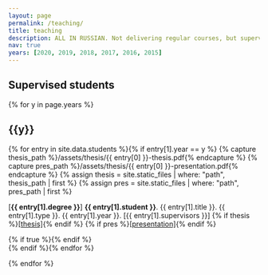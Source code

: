 ```yaml
---
layout: page
permalink: /teaching/
title: teaching 
description: ALL IN RUSSIAN. Not delivering regular courses, but supervising a lot of students.
nav: true
years: [2020, 2019, 2018, 2017, 2016, 2015]
---
```


## Supervised students
      
{% for y in page.years %}
  <h2 class="year">{{y}}</h2>
<p>  
  {% for entry in site.data.students %}{% if entry[1].year == y %}
    {% capture thesis_path %}/assets/thesis/{{ entry[0] }}-thesis.pdf{% endcapture %}
    {% capture pres_path %}/assets/thesis/{{ entry[0] }}-presentation.pdf{% endcapture %}
    {% assign thesis = site.static_files | where: "path", thesis_path | first %}
    {% assign pres = site.static_files | where: "path", pres_path | first %}

[<b>{{ entry[1].degree }}</b>] <b>{{ entry[1].student }}</b>. {{ entry[1].title }}. {{ entry[1].type }}. {{ entry[1].year }}.
[{{ entry[1].supervisors }}]
{% if thesis %}<a href="{{ site.baseurl }}{{ thesis_path }}">[thesis]</a>{% endif %}
{% if pres %}<a href="{{ site.baseurl }}{{ pres_path }}">[presentation]</a>{% endif %}

  {% if true %}{% endif %}
<br/>
  {% endif %}{% endfor %}
</p>  
{% endfor %}

